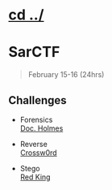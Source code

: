 # [cd ../](../index.md)
# SarCTF
> February 15-16 (24hrs)

## Challenges

- Forensics  
  [Doc. Holmes](for/doc_holmes/index.md)

- Reverse  
  [Crossw0rd](re/crossword/index.md)

- Stego  
  [Red King](stego/red_king/index.md)
